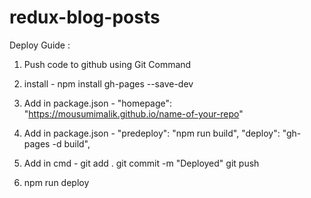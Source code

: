 # redux-blog-posts

Deploy Guide :

1. Push code to github using Git Command

2. install - npm install gh-pages --save-dev

3. Add in package.json - "homepage": "https://mousumimalik.github.io/name-of-your-repo"

4.  Add in package.json -
    "predeploy": "npm run build",
    "deploy": "gh-pages -d build",
    
5. Add in cmd -
    git add .
    git commit -m "Deployed"
    git push
    
6. npm run deploy
